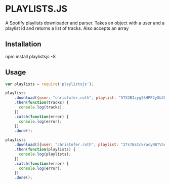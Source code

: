 # PLAYLISTS.JS

A Spotify playlists downloader and parser. Takes an object with a user and a playlist id and returns a list of tracks. Also accepts an array

## Installation

npm install playlistsjs -S

## Usage

```javascript
var playlists = require('playlistsjs');

playlists
    .download({user: "christofer.roth", playlist: "5TX2BIzygS5HPP2ySb2OED"})
    .then(function(tracks) {
      console.log(tracks);
    })
    .catch(function(error) {
      console.log(error);
    })
    .done();

playlists
    .download([{user: "christofer.roth", playlist: "2Ts7BsCckracyNBTV5AQzX"}, {user: "christofer.roth", playlist: "5TX2BIzygS5HPP2ySb2OED"}])
    .then(function(playlists) {
      console.log(playlists);
    })
    .catch(function(error) {
      console.log(error);
    })
    .done();
```

